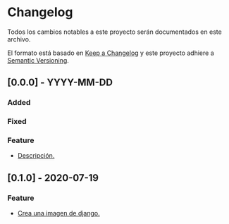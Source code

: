 # Changelog
Todos los cambios notables a este proyecto serán documentados en este archivo.

El formato está basado en [Keep a Changelog](http://keepachangelog.com/en/1.0.0/)
y este proyecto adhiere a [Semantic Versioning](http://semver.org/spec/v2.0.0.html).

## [0.0.0] - YYYY-MM-DD
### Added
### Fixed
### Feature
- [Descripción.](https://github.com/saengate/djfullapp/pull/#)

## [0.1.0] - 2020-07-19
### Feature
- [Crea una imagen de django.](https://github.com/saengate/djfullapp/pull/1)
